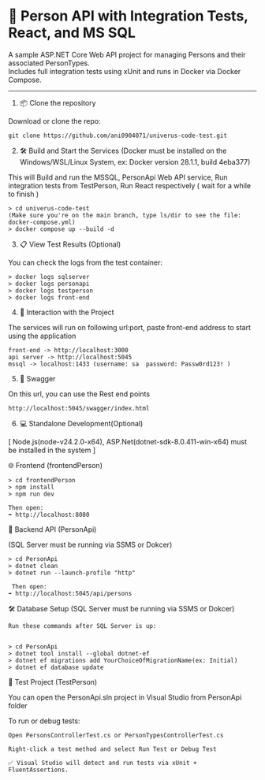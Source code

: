 # 👤 Person API with Integration Tests, React, and MS SQL

A sample ASP.NET Core Web API project for managing Persons and their associated PersonTypes.  
Includes full integration tests using xUnit and runs in Docker via Docker Compose.

---

1. 📦 Clone the repository

Download or clone the repo:

    git clone https://github.com/ani0904071/univerus-code-test.git

2. 🛠 Build and Start the Services  (Docker must be installed on the Windows/WSL/Linux System, ex:  Docker version 28.1.1, build 4eba377) 

This will Build and run the MSSQL, PersonApi Web API service, Run integration tests from TestPerson, Run React respectively ( wait for a while to finish )

    > cd univerus-code-test
    (Make sure you're on the main branch, type ls/dir to see the file: docker-compose.yml)
    > docker compose up --build -d

3. 📋 View Test Results (Optional)

You can check the logs from the test container:
  
    > docker logs sqlserver
    > docker logs personapi
    > docker logs testperson
    > docker logs front-end

4. 🚀 Interaction with the Project

The services will run on following url:port, paste front-end address to start using the application
  
    front-end -> http://localhost:3000
    api server -> http://localhost:5045
    mssql -> localhost:1433 (username: sa  password: Passw0rd123! )

5. 📖 Swagger

On this url, you can use the Rest end points
  
    http://localhost:5045/swagger/index.html


6. 💻 Standalone Development(Optional)
   
[ Node.js(node-v24.2.0-x64), ASP.Net(dotnet-sdk-8.0.411-win-x64) must be installed in the system ]

🌐 Frontend (frontendPerson)

    > cd frontendPerson
    > npm install
    > npm run dev

    Then open:
    ➡️ http://localhost:8080

🧱 Backend API (PersonApi)

(SQL Server must be running via SSMS or Dokcer)

    > cd PersonApi
    > dotnet clean
    > dotnet run --launch-profile "http"

     Then open:
    ➡️ http://localhost:5045/api/persons

🛠 Database Setup (SQL Server must be running via SSMS or Dokcer)

    Run these commands after SQL Server is up:
    
    
    > cd PersonApi
    > dotnet tool install --global dotnet-ef
    > dotnet ef migrations add YourChoiceOfMigrationName(ex: Initial)
    > dotnet ef database update

🧪 Test Project (TestPerson)

You can open the PersonApi.sln project in Visual Studio from PersonApi folder

To run or debug tests:

    Open PersonsControllerTest.cs or PersonTypesControllerTest.cs

    Right-click a test method and select Run Test or Debug Test

    ✅ Visual Studio will detect and run tests via xUnit + FluentAssertions.
